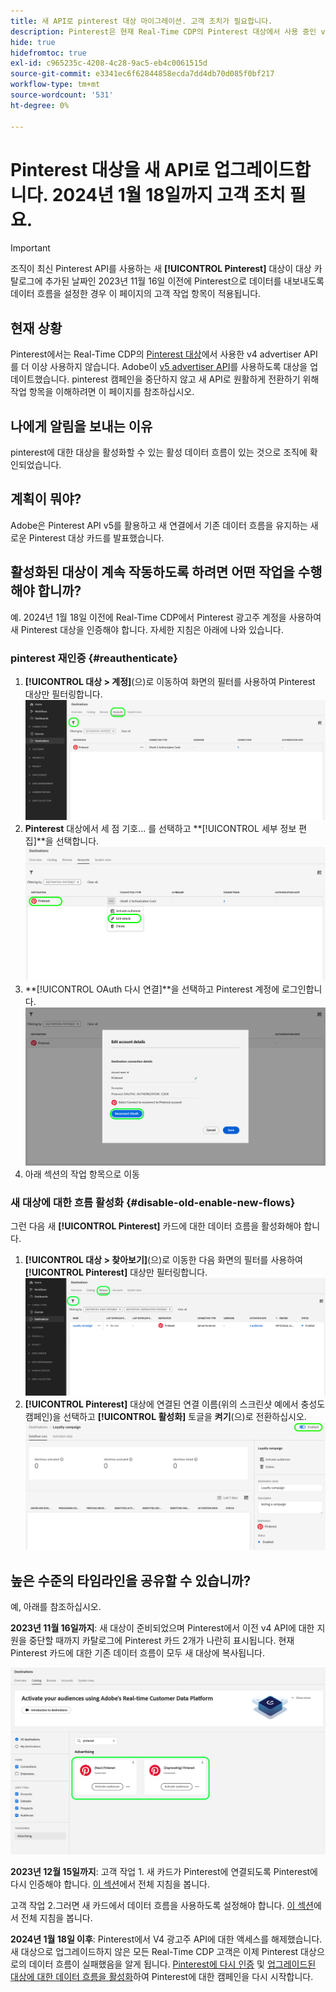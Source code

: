 ```yaml
---
title: 새 API로 pinterest 대상 마이그레이션. 고객 조치가 필요합니다.
description: Pinterest은 현재 Real-Time CDP의 Pinterest 대상에서 사용 중인 v4 advertiser API를 더 이상 사용하지 않습니다. pinterest 캠페인을 중단하지 않고 새 API로 원활하게 전환하기 위해 작업 항목을 이해합니다.
hide: true
hidefromtoc: true
exl-id: c965235c-4208-4c28-9ac5-eb4c0061515d
source-git-commit: e3341ec6f62844858ecda7dd4db70d085f0bf217
workflow-type: tm+mt
source-wordcount: '531'
ht-degree: 0%

---
```


# Pinterest 대상을 새 API로 업그레이드합니다. 2024년 1월 18일까지 고객 조치 필요.

>[!IMPORTANT]
>
>조직이 최신 Pinterest API를 사용하는 새 **[!UICONTROL Pinterest]** 대상이 대상 카탈로그에 추가된 날짜인 2023년 11월 16일 이전에 Pinterest으로 데이터를 내보내도록 데이터 흐름을 설정한 경우 이 페이지의 고객 작업 항목이 적용됩니다.

## 현재 상황

Pinterest에서는 Real-Time CDP의 [Pinterest 대상](/help/destinations/catalog/advertising/pinterest.md)에서 사용한 v4 advertiser API를 더 이상 사용하지 않습니다. Adobe이 [v5 advertiser API](https://developers.pinterest.com/docs/getting-started/migration/)를 사용하도록 대상을 업데이트했습니다. pinterest 캠페인을 중단하지 않고 새 API로 원활하게 전환하기 위해 작업 항목을 이해하려면 이 페이지를 참조하십시오.

## 나에게 알림을 보내는 이유

pinterest에 대한 대상을 활성화할 수 있는 활성 데이터 흐름이 있는 것으로 조직에 확인되었습니다.

## 계획이 뭐야?

Adobe은 Pinterest API v5를 활용하고 새 연결에서 기존 데이터 흐름을 유지하는 새로운 Pinterest 대상 카드를 발표했습니다.

## 활성화된 대상이 계속 작동하도록 하려면 어떤 작업을 수행해야 합니까?

예. 2024년 1월 18일 이전에 Real-Time CDP에서 Pinterest 광고주 계정을 사용하여 새 Pinterest 대상을 인증해야 합니다. 자세한 지침은 아래에 나와 있습니다.

### pinterest 재인증 {#reauthenticate}

1. **[!UICONTROL 대상 > 계정]**(으)로 이동하여 화면의 필터를 사용하여 Pinterest 대상만 필터링합니다.
   ![Pinterest 계정만 필터링](/help/destinations/assets/catalog/advertising/pinterest-migration/filter-pinterest-acconts-only.png)
2. **Pinterest** 대상에서 세 점 기호... 를 선택하고 **[!UICONTROL 세부 정보 편집]**을 선택합니다.
   ![세부 정보 편집 선택](/help/destinations/assets/catalog/advertising/pinterest-migration/edit-details-pinterest.png)
3. **[!UICONTROL OAuth 다시 연결]**을 선택하고 Pinterest 계정에 로그인합니다.
   ![다시 연결 ](/help/destinations/assets/catalog/advertising/pinterest-migration/reconnect-oauth-pinterest.png)
4. 아래 섹션의 작업 항목으로 이동

### 새 대상에 대한 흐름 활성화 {#disable-old-enable-new-flows}

그런 다음 새 **[!UICONTROL Pinterest]** 카드에 대한 데이터 흐름을 활성화해야 합니다.

1. **[!UICONTROL 대상 > 찾아보기]**(으)로 이동한 다음 화면의 필터를 사용하여 **[!UICONTROL Pinterest]** 대상만 필터링합니다.
   ![찾아보기 탭에서만 Pinterest 데이터 흐름 필터링](/help/destinations/assets/catalog/advertising/pinterest-migration/filter-pinterest-browse.png)
2. **[!UICONTROL Pinterest]** 대상에 연결된 연결 이름(위의 스크린샷 예에서 충성도 캠페인)을 선택하고 **[!UICONTROL 활성화]** 토글을 **켜기**(으)로 전환하십시오.
   ![새 연결에 대해 켜고 이전 연결에 대해 끄기](/help/destinations/assets/catalog/advertising/pinterest-migration/enable-disable-toggle-new-destination.png)

<!--

While no disruption to your campaigns is expected, remember to check in the Pinterest UI that everything works as expected.

-->

## 높은 수준의 타임라인을 공유할 수 있습니까?

예, 아래를 참조하십시오.

**2023년 11월 16일까지**: 새 대상이 준비되었으며 Pinterest에서 이전 v4 API에 대한 지원을 중단할 때까지 카탈로그에 Pinterest 카드 2개가 나란히 표시됩니다. 현재 Pinterest 카드에 대한 기존 데이터 흐름이 모두 새 대상에 복사됩니다.

![이전 및 새 Pinterest 대상 나란히](/help/destinations/assets/catalog/advertising/pinterest-migration/pinterest-two-cards-side-by-side.png)

<!--

>[!IMPORTANT]
>
>After November 16th, 2023 the legacy Pinterest destination is marked **[!UICONTROL Deprecating]**. <span class="preview">Any changes that you make to dataflows to the (Deprecating) Pinterest destination after November 16th will *not* be automatically carried over to the new Pinterest destination. </span>
>For example, we *do not recommend* that you activate new audiences to the old destination after November 16th. If you do that, you will then have to follow the [regular activation steps](/help/destinations/ui/activate-segment-streaming-destinations.md) to add the audience to the new destination once the customer actions are taken.

-->

**2023년 12월 15일까지**: <span class="preview">고객 작업 1</span>. 새 카드가 Pinterest에 연결되도록 Pinterest에 다시 인증해야 합니다. [이 섹션](#reauthenticate)에서 전체 지침을 봅니다.

<span class="preview">고객 작업 2</span>.그러면 새 카드에서 데이터 흐름을 사용하도록 설정해야 합니다. [이 섹션](#disable-old-enable-new-flows)에서 전체 지침을 봅니다.

<!--

>[!IMPORTANT]
>
>After December 15th, 2023, Adobe does not guarantee the integrity of dataflows to the old **[!UICONTROL (Deprecating) Pinterest]** destination.

-->

**2024년 1월 18일 이후**: <span class="preview">Pinterest에서 V4 광고주 API에 대한 액세스를 해제했습니다. 새 대상으로 업그레이드하지 않은 모든 Real-Time CDP 고객은 이제 Pinterest 대상으로의 데이터 흐름이 실패했음을 알게 됩니다. [Pinterest에 다시 인증](#reauthenticate) 및 [업그레이드된 대상에 대한 데이터 흐름을 활성화](#disable-old-enable-new-flows)하여 Pinterest에 대한 캠페인을 다시 시작합니다.</span>

<!--

## Other items to note

After you enable the dataflows on the new destination card and disable the dataflows on the old destination cards, you should see no disruption in your campaigns or in the numbers of qualified profiles in the audiences coming in from Adobe Real-Time CDP.

-->
